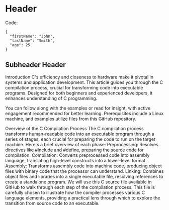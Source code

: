 # Header

Code:
```
{
  "firstName": "John",
  "lastName": "Smith",
  "age": 25
}
```

## Subheader Header
Introduction
C's efficiency and closeness to hardware make it pivotal in systems and application development. This article guides you through the C compilation process, crucial for transforming code into executable programs. Designed for both beginners and experienced developers, it enhances understanding of C programming. 

You can follow along with the examples or read for insight, with active engagement recommended for better learning. Prerequisites include a Linux machine, and examples utilize files from this GitHub repository.

Overview of the C Compilation Process
The C compilation process transforms human-readable code into an executable program through a series of stages, each crucial for preparing the code to run on the target machine. Here's a brief overview of each phase:
Preprocessing: Resolves directives like #include and #define, preparing the source code for compilation.
Compilation: Converts preprocessed code into assembly language, translating high-level constructs into a lower-level format.
Assembly: Transforms assembly code into machine code, producing object files with binary code that the processor can understand.
Linking: Combines object files and libraries into a single executable file, resolving references to create a standalone program.
We will use this C source file available in GitHub to walk through each step of the compilation process. This file is carefully chosen to illustrate how the compiler processes various C language elements, providing a practical lens through which to explore the transition from source code to an executable.
